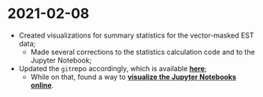 # 2021-02-08

- Created visualizations for summary statistics for the vector-masked EST data;
    - Made several corrections to the statistics calculation code and to the Jupyter Notebook;
- Updated the `git`repo accordingly, which is available [**here**](https://github.com/flayner2/lab_data_analysis);
    - While on that, found a way to [**visualize the Jupyter Notebooks online**](https://nbviewer.jupyter.org/github/flayner2/lab_data_analysis/blob/master/notebooks/analyze_vector_masking_data.ipynb).